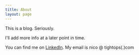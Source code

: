 ```yaml
---
title: About
layout: page
---
```


This is a blog. Seriously.

I'll add more info at a later point in time.

You can find me on [LinkedIn](https://www.linkedin.com/in/nico-appel/). My email is nico @ tightops(.)com
